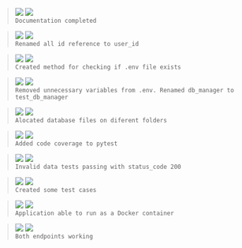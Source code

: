 > ![](https://img.shields.io/badge/Jul_25,_2022-black) ![](https://img.shields.io/badge/v0.6.0-FEAT-blue)  
> `Documentation completed`

> ![](https://img.shields.io/badge/Jul_25,_2022-black) ![](https://img.shields.io/badge/v0.5.1-REFACTOR-red)  
> `Renamed all id reference to user_id`

> ![](https://img.shields.io/badge/Jul_25,_2022-black) ![](https://img.shields.io/badge/v0.5.0-FEAT-blue)  
> `Created method for checking if .env file exists`

> ![](https://img.shields.io/badge/Jul_25,_2022-black) ![](https://img.shields.io/badge/v0.4.2-REFACTOR-red)  
> `Removed unnecessary variables from .env. Renamed db_manager to test_db_manager`

> ![](https://img.shields.io/badge/Jul_24,_2022-black) ![](https://img.shields.io/badge/v0.4.1-REFACTOR-red)  
> `Alocated database files on diferent folders`

> ![](https://img.shields.io/badge/Jul_24,_2022-black) ![](https://img.shields.io/badge/v0.4.0-FEAT-blue)  
> `Added code coverage to pytest`

> ![](https://img.shields.io/badge/Jul_24,_2022-black) ![](https://img.shields.io/badge/v0.3.1-FIX-green)  
> `Invalid data tests passing with status_code 200`

> ![](https://img.shields.io/badge/Jul_23,_2022-black) ![](https://img.shields.io/badge/v0.3.0-FEAT-blue)  
> `Created some test cases`

> ![](https://img.shields.io/badge/Jul_21,_2022-black) ![](https://img.shields.io/badge/v0.2.0-FEAT-blue)  
> `Application able to run as a Docker container`

> ![](https://img.shields.io/badge/Jul_21,_2022-black) ![](https://img.shields.io/badge/v0.1.0-FEAT-blue)  
> `Both endpoints working`